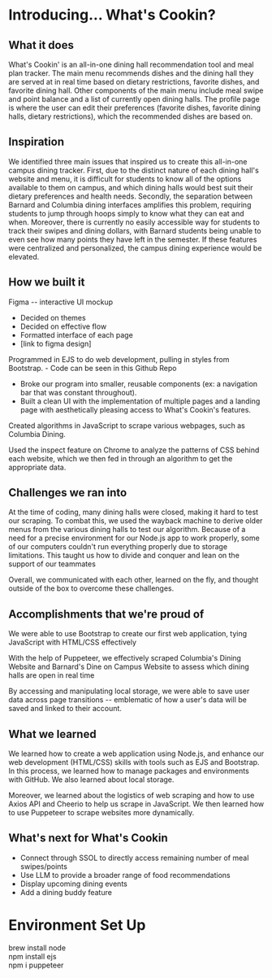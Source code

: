 # <bold> Introducing... What's Cookin? </bold>

## What it does

What's Cookin' is an all-in-one dining hall recommendation tool and meal plan tracker. The main menu recommends dishes and the dining hall they are served at in real time based on dietary restrictions, favorite dishes, and favorite dining hall. Other components of the main menu include meal swipe and point balance and a list of currently open dining halls. The profile page is where the user can edit their preferences (favorite dishes, favorite dining halls, dietary restrictions), which the recommended dishes are based on.

## Inspiration

We identified three main issues that inspired us to create this all-in-one campus dining tracker. First, due to the distinct nature of each dining hall's website and menu, it is difficult for students to know all of the options available to them on campus, and which dining halls would best suit their dietary preferences and health needs. Secondly, the separation between Barnard and Columbia dining interfaces amplifies this problem, requiring students to jump through hoops simply to know what they can eat and when. Moreover, there is currently no easily accessible way for students to track their swipes and dining dollars, with Barnard students being unable to even see how many points they have left in the semester. If these features were centralized and personalized, the campus dining experience would be elevated.

## How we built it

Figma -- interactive UI mockup
- Decided on themes
- Decided on effective flow
- Formatted interface of each page
- [link to figma design]

Programmed in EJS to do web development, pulling in styles from Bootstrap. - Code can be seen in this Github Repo
- Broke our program into smaller, reusable components (ex: a navigation bar that was constant throughout).
- Built a clean UI with the implementation of multiple pages and a landing page with aesthetically pleasing access to What's Cookin's features.

Created algorithms in JavaScript to scrape various webpages, such as Columbia Dining.

Used the inspect feature on Chrome to analyze the patterns of CSS behind each website, which we then fed in through an algorithm to get the appropriate data.


## Challenges we ran into

At the time of coding, many dining halls were closed, making it hard to test our scraping. To combat this, we used the wayback machine to derive older menus from the various dining halls to test our algorithm. Because of a need for a precise environment for our Node.js app to work properly, some of our computers couldn't run everything properly due to storage limitations. This taught us how to divide and conquer and lean on the support of our teammates 

Overall, we communicated with each other, learned on the fly, and thought outside of the box to overcome these challenges.

## Accomplishments that we're proud of
We were able to use Bootstrap to create our first web application, tying JavaScript with HTML/CSS effectively

With the help of Puppeteer, we effectively scraped Columbia's Dining Website and Barnard's Dine on Campus Website to assess which dining halls are open in real time

By accessing and manipulating local storage, we were able to save user data across page transitions -- emblematic of how a user's data will be saved and linked to their account.


## What we learned
We learned how to create a web application using Node.js, and enhance our web development (HTML/CSS) skills with tools such as EJS and Bootstrap. In this process, we learned how to manage packages and environments with GitHub. We also learned about local storage.

Moreover, we learned about the logistics of web scraping and how to use Axios API and Cheerio to help us scrape in JavaScript. We then learned how to use Puppeteer to scrape websites more dynamically. 

## What's next for What's Cookin
- Connect through SSOL to directly access remaining number of meal swipes/points
- Use LLM to provide a broader range of food recommendations
- Display upcoming dining events
- Add a dining buddy feature

# <bold>Environment Set Up</bold>
brew install node <br>
npm install ejs <br>
npm i puppeteer <br>
